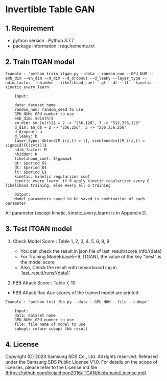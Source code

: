 # Invertible Table GAN
## 1. Requirement
- python version : Python 3.7.7
- package information : requirements.txt

## 2. Train ITGAN model
```
Example : 'python train_itgan.py --data --random_num --GPU_NUM --emb_dim --en_dim --d_dim --d_dropout --d_leaky --layer_type --hdim_factor --nhidden --likelihood_coef --gt --dt --lt --kinetic --kinetic_every_learn'

    Input:
    
    data: dataset name
    random_num: random_seed to use
    GPU_NUM: GPU number to use
    emb_dim: $dim(h)$
    en_dim: $n_{e(r)}$ = 2 -> "256,128", 3 -> "512,256,128" 
    d_dim: $n_d$ = 2 -> "256,256", 3 -> "256,256,256" 
    d_dropout: a
    d_leaky: b
    layer_type: $blend[M_i(z,t) = t], simblenddiv1[M_i(z,t) = sigmoid(FC(z⊕t))]$
    hdim_factor: M
    nhidden: K
    likelihood_coef: $\gamma$
    gt: $period_G$
    dt: $period_D$
    lt: $period_L$
    kinetic: kinetic regularizer coef
    kinetic_every_learn: if 0 apply kinetic regularizer every G likelihood training, else every all G training

    Output:    
    Model parameters saved to be saved is combination of each parameter
```

All parameter (except kinetic, kinetic_every_learn) is in Appendix D.

## 3. Test ITGAN model
1. Check Model Score : Table 1, 2, 3, 4, 5, 6, 8, 9
    - You can check the result in json file of last_result/score_info/{data} 
    - For Training Model(base5~9, ITGAN), the value of the key "best" is the model score
    - Also, Check the result with tensorboard log in 'last_result/runs/{data}'

2. FBB Attack Score : Table 7, 10
- FBB Attack Roc Auc scores of the trained model are printed.
```
Example : 'python test_fbb.py --data --GPU_NUM --file --subopt'

    Input:
    data: dataset name
    GPU_NUM: GPU number to use
    file: file name of model to use
    subopt: return subopt fbb result
```
## 4. License

Copyright (C) 2023 Samsung SDS Co., Ltd. All rights reserved.
Released under the Samsung SDS Public License V1.0.
For details on the scope of licenses, please refer to the License.md file (https://github.com/leejaehoon2016/ITGAN/blob/main/License.md).

